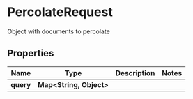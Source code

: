 

# PercolateRequest

Object with documents to percolate
## Properties

Name | Type | Description | Notes
------------ | ------------- | ------------- | -------------
**query** | **Map&lt;String, Object&gt;** |  | 



